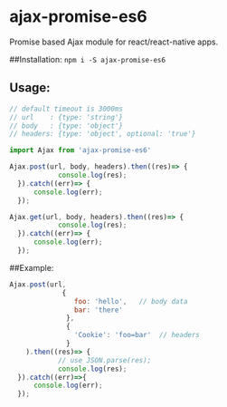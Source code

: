 # ajax-promise-es6
Promise based Ajax module for react/react-native apps.

##Installation:
```npm i -S ajax-promise-es6```

## Usage:

```javascript
// default timeout is 3000ms
// url    : {type: 'string'}
// body   : {type: 'object'}
// headers: {type: 'object', optional: 'true'}

import Ajax from 'ajax-promise-es6'

Ajax.post(url, body, headers).then((res)=> {  
            console.log(res);  
  }).catch((err)=> {
      console.log(err);
  });

Ajax.get(url, body, headers).then((res)=> {  
            console.log(res);  
  }).catch((err)=> {
      console.log(err);
  });

```

##Example:
```javascript
Ajax.post(url,
             {
                foo: 'hello',   // body data
                bar: 'there'
              },
              {
                'Cookie': 'foo=bar'  // headers
              }
    ).then((res)=> {
            // use JSON.parse(res);  
            console.log(res);  
  }).catch((err)=>{
      console.log(err);
  });
```
